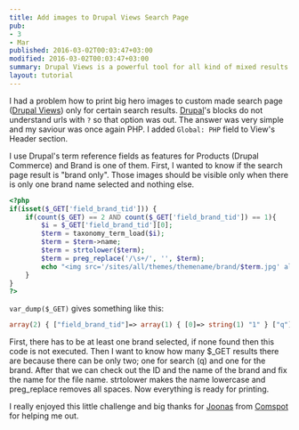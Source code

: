 ```yaml
---
title: Add images to Drupal Views Search Page
pub:
- 3
- Mar
published: 2016-03-02T00:03:47+03:00
modified: 2016-03-02T00:03:47+03:00
summary: Drupal Views is a powerful tool for all kind of mixed results but how to add images to Views' Page when url have '?'. Blocks can't help you, but PHP can.
layout: tutorial
---
```


I had a problem how to print big hero images to custom made search page (<a href="https://www.drupal.org/project/views" rel="noreferrer noopener" target="_blank">Drupal Views</a>) only for certain search results. <a href="https://www.drupal.org/" rel="noreferrer noopener" target="_blank">Drupal</a>'s blocks do not understand urls with `?` so that option was out. The answer was very simple and my saviour was once again PHP. I added `Global: PHP` field to View's Header section.

I use Drupal's term reference fields as features for Products (Drupal Commerce) and Brand is one of them. First, I wanted to know if the search page result is "brand only". Those images should be visible only when there is only one brand name selected and nothing else.

```PHP
<?php
if(isset($_GET['field_brand_tid'])) {
    if(count($_GET) == 2 AND count($_GET['field_brand_tid']) == 1){
        $i = $_GET['field_brand_tid'][0];
        $term = taxonomy_term_load($i);
        $term = $term->name;
        $term = strtolower($term);
        $term = preg_replace('/\s+/', '', $term);
        echo "<img src='/sites/all/themes/themename/brand/$term.jpg' alt=''/>";
    }
}
?>
```

`var_dump($_GET)` gives something like this:

```PHP
array(2) { ["field_brand_tid"]=> array(1) { [0]=> string(1) "1" } ["q"]=> string(4) "search" }
```

First, there has to be at least one brand selected, if none found then this code is not executed. Then I want to know how many $_GET results there are because there can be only two; one for search (q) and one for the brand. After that we can check out the ID and the name of the brand and fix the name for the file name. strtolower makes the name lowercase and preg_replace removes all spaces. Now everything is ready for printing.

I really enjoyed this little challenge and big thanks for <a href="https://www.linkedin.com/in/joonaskolkka/" rel="noopener" target="_blank">Joonas</a> from <a href="https://www.comspot.fi/" rel="noopener" target="_blank">Comspot</a> for helping me out.